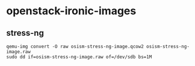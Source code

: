 # openstack-ironic-images

## stress-ng

```
qemu-img convert -O raw osism-stress-ng-image.qcow2 osism-stress-ng-image.raw
sudo dd if=osism-stress-ng-image.raw of=/dev/sdb bs=1M
```
